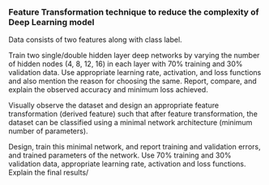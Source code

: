 ### Feature Transformation technique to reduce the complexity of Deep Learning model

Data consists of two features along with class label.

Train two single/double hidden layer deep networks by varying the number of hidden nodes (4, 8, 12, 16) in each layer with 70% training and 30% validation data. Use appropriate learning rate, activation, and loss functions and also mention the reason for choosing the same. Report, compare, and explain the observed accuracy and minimum loss achieved.
 

Visually observe the dataset and design an appropriate feature transformation (derived feature) such that after feature transformation, the dataset can be classified using a minimal network architecture (minimum number of parameters). 

Design, train this minimal network, and report training and validation errors, and trained parameters of the network. Use 70% training and 30% validation data, appropriate learning rate, activation and loss functions. Explain the final results/
 
